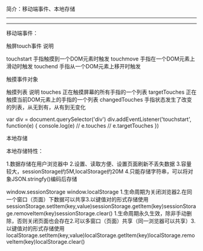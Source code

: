 简介：移动端事件、本地存储

**************************************************************************************
**************************************************************************************

移动端事件：


 触屏touch事件         说明

 touchstart         手指触摸到一个DOM元素时触发
 touchmove          手指在一个DOM元素上滑动时触发
 touchend           手指从一个DOM元素上移开时触发


 触摸事件对象

 触摸列表              说明
 touches            正在触摸屏幕的所有手指的一个列表
 targetTouches      正在触摸当前DOM元素上的手指的一个列表
 changedTouches     手指状态发生了改变的列表，从无到有，从有到无变化


 var div = document.querySelector('div')
 div.addEventListener('touchstart', function(e) {
   console.log(e)
   // e.touches
   // e.targetTouches
 })


本地存储

本地存储特性：

1.数据存储在用户浏览器中
2.设置、读取方便、设置页面刷新不丢失数据
3.容量较大，sessionStorage约5M,localStorage约20M
4.只能存储字符串，可以将对象JSON.stringfy()编码后存储

window.sessionStorage window.localStorage
1.生命周期为关闭浏览器2.在同一个窗口（页面）下数据可以共享3.以键值对的形式存储使用sessionStorage.setItem(key,value)sessionStorage.getItem(key)sessionStorage.removeItem(key)sessionStorage.clear() 1.生命周期永久生效，除非手动删除，否则关闭页面也会存在2.可以多窗口（页面）共享（同一浏览器可以共享）3.以键值对的形式存储使用localStorage.setItem(key,value)localStorage.getItem(key)localStorage.removeItem(key)localStorage.clear()
